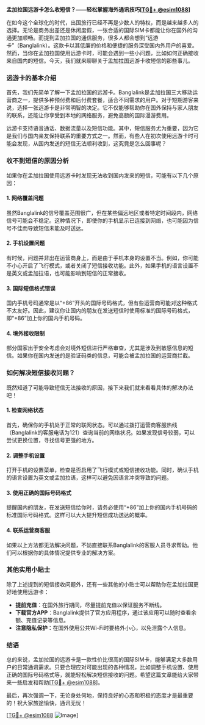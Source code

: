**孟加拉国远游卡怎么收短信？——轻松掌握海外通讯技巧[[TG💪+ @esim1088](https://t.me/s/esim1088)]**

在如今这个全球化的时代，出国旅行已经不再是少数人的特权，而是越来越多人的选择。无论是商务出差还是休闲度假，一张合适的国际SIM卡都能让你在国外的沟通更加顺畅。而提到孟加拉国的通信服务，很多人都会想到“远游卡”（Banglalink）。这款卡以其低廉的价格和便捷的服务深受国内外用户的喜爱。然而，当你在孟加拉国使用远游卡时，可能会遇到一些小问题，比如如何正确接收来自国内的短信。今天，我们就来聊聊关于孟加拉国远游卡收短信的那些事儿。

### 远游卡的基本介绍

首先，我们先简单了解一下孟加拉国的远游卡。Banglalink是孟加拉国三大移动运营商之一，提供多种预付费和后付费套餐，适合不同需求的用户。对于短期游客来说，选择一张远游卡是非常明智的决定。它不仅能够帮助你在国外保持与家人朋友的联系，还能让你享受到本地的网络服务，避免高额的国际漫游费用。

远游卡支持语音通话、数据流量以及短信功能。其中，短信服务尤为重要，因为它是我们与国内亲友保持联系的重要方式之一。然而，有些人在初次使用远游卡时可能会发现，从国内发送的短信无法顺利收到，这究竟是怎么回事呢？

### 收不到短信的原因分析

如果你在孟加拉国使用远游卡时发现无法收到国内发来的短信，可能有以下几个原因：

#### 1. 网络覆盖问题
虽然Banglalink的信号覆盖范围很广，但在某些偏远地区或者特定时间段内，网络信号可能会不稳定。这种情况下，即使你的手机显示已连接到网络，也可能因为信号不佳而导致短信未能及时送达。

#### 2. 手机设置问题
有时候，问题并非出在运营商身上，而是由于手机本身的设置不当。例如，你可能不小心开启了飞行模式，或者关闭了短信接收功能。此外，如果手机的语言设置不是英文或孟加拉语，也可能影响到短信的正常接收。

#### 3. 国际短信格式错误
国内手机号码通常是以“+86”开头的国际号码格式，但有些运营商可能对这种格式不太友好。因此，建议你让国内的朋友在发送短信时使用标准的国际号码格式，即“+86”加上你的国内手机号码。

#### 4. 境外接收限制
部分国家出于安全考虑会对境外短信进行严格审查，尤其是涉及到敏感信息的短信。如果你在国内发送的是验证码类的信息，可能会被孟加拉国的运营商拦截。

### 如何解决短信接收问题？

既然知道了可能导致短信无法接收的原因，接下来我们就来看看具体的解决办法吧！

#### 1. 检查网络状态
首先，确保你的手机处于正常的联网状态。可以通过拨打运营商客服热线（Banglalink的客服电话为121）查询当前的网络状况。如果发现信号较弱，可以尝试更换位置，寻找信号更强的地方。

#### 2. 调整手机设置
打开手机的设置菜单，检查是否启用了飞行模式或短信接收功能。同时，确认手机的语言设置为英文或孟加拉语，这样可以避免因语言冲突导致的问题。

#### 3. 使用正确的国际号码格式
提醒国内的朋友，在发送短信给你时，请务必使用“+86”加上你的国内手机号码的标准国际号码格式。这样可以大大提升短信成功送达的概率。

#### 4. 联系运营商客服
如果以上方法都无法解决问题，不妨直接联系Banglalink的客服人员寻求帮助。他们可以根据你的具体情况提供专业的解决方案。

### 其他实用小贴士

除了上述提到的短信接收问题外，还有一些其他的小贴士可以帮助你在孟加拉国更好地使用远游卡：

- **提前充值**：在国外旅行期间，尽量提前充值以保证服务不断线。
- **下载官方APP**：Banglalink提供了官方应用程序，通过该应用可以随时查看余额、充值记录等信息。
- **注意隐私保护**：在国外使用公共Wi-Fi时要格外小心，以免泄露个人信息。

### 结语

总的来说，孟加拉国的远游卡是一款性价比很高的国际SIM卡，能够满足大多数用户的日常通讯需求。只要合理应对可能出现的各种情况，比如调整手机设置、使用正确的国际号码格式等，就能轻松解决短信接收的问题。希望这篇文章能给大家带来一些启发和帮助[[TG💪+ @esim1088](https://t.me/s/esim1088)]。

最后，再次强调一下，无论身处何地，保持良好的心态和积极的态度才是最重要的！祝大家旅途愉快，通讯无忧！

[[TG💪+ @esim1088](https://t.me/s/esim1088) ![Image](https://i.postimg.cc/4NQfJmqS/Snipaste-2025-05-13-00-14-12.png)]